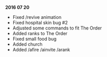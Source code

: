 **2016 07 20**
- Fixed /revive animation
- Fixed hospital skin bug #2
- Adjusted some commands to fit The Order
- Added ranks to The Order
- Fixed small food bug
- Added church
- Added /afire /ainvite /arank
